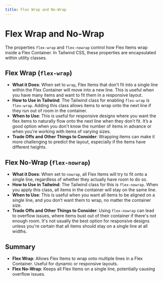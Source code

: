 ```yaml
---
title: Flex Wrap and No-Wrap
---
```


# Flex Wrap and No-Wrap

The properties `flex-wrap` and `flex-nowrap` control how Flex Items wrap inside a Flex Container. In Tailwind CSS, these properties are encapsulated within utility classes.

## Flex Wrap (`flex-wrap`)

- **What it Does**: When set to `wrap`, Flex Items that don't fit into a single line within the Flex Container will move into a new line. This is useful when you have many items and want to fit them in a responsive layout.
- **How to Use in Tailwind**: The Tailwind class for enabling `flex-wrap` is `flex-wrap`. Adding this class allows items to wrap onto the next line if they run out of room in the container.
- **When to Use**: This is useful for responsive designs where you want the flex items to naturally flow onto the next line when they don't fit. It’s a good option when you don't know the number of items in advance or when you're working with items of varying sizes.
- **Trade Offs and Other Things to Consider**: Wrapping items can make it more challenging to predict the layout, especially if the items have different heights.

## Flex No-Wrap (`flex-nowrap`)

- **What it Does**: When set to `nowrap`, all Flex Items will try to fit onto a single line, regardless of whether they actually have room to do so.
- **How to Use in Tailwind**: The Tailwind class for this is `flex-nowrap`. When you apply this class, all items in the container will stay on the same line.
- **When to Use**: This is useful when you want all items to be aligned on a single line, and you don’t want them to wrap, no matter the container size.
- **Trade Offs and Other Things to Consider**: Using `flex-nowrap` can lead to overflow issues, where items bust out of their container if there's not enough room. It's not usually the best option for responsive designs unless you're certain that all items should stay on a single line at all widths.

## Summary

- **Flex Wrap**: Allows Flex Items to wrap onto multiple lines in a Flex Container. Useful for dynamic or responsive layouts.
- **Flex No-Wrap**: Keeps all Flex Items on a single line, potentially causing overflow issues.
